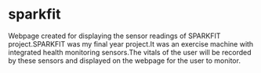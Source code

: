 # sparkfit
Webpage created for displaying the sensor readings of SPARKFIT project.SPARKFIT was my final year project.It was an exercise machine with integrated health monitoring sensors.The vitals of the user will be recorded by these sensors and displayed on the webpage for the user to monitor.
